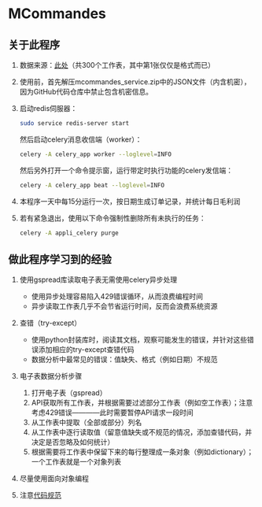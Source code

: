 # MCommandes

## 关于此程序

1. 数据来源：[此处](https://docs.google.com/spreadsheets/d/1SJTOn0FNIzy76FH8OeSz1Ul55lJkL-ZkmWAUaa5tFGo/edit?usp=sharing)（共300个工作表，其中第1张仅仅是格式而已）

2. 使用前，首先解压mcommandes_service.zip中的JSON文件（内含机密），因为GitHub代码仓库中禁止包含机密信息。

3. 启动redis伺服器：
    ```bash
    sudo service redis-server start
    ```
    然后启动celery消息收信端（worker）：
    ```bash
    celery -A celery_app worker --loglevel=INFO
    ```
    然后另外打开一个命令提示窗，运行带定时执行功能的celery发信端：
    ```bash
    celery -A celery_app beat --loglevel=INFO
    ```

4. 本程序一天中每15分运行一次，按日期生成订单记录，并统计每日毛利润

5. 若有紧急退出，使用以下命令强制性删除所有未执行的任务：
    ```bash
    celery -A appli_celery purge
    ```

## 做此程序学习到的经验

1. 使用gspread库读取电子表无需使用celery异步处理
    - 使用异步处理容易陷入429错误循环，从而浪费编程时间
    - 异步读取工作表几乎不会节省运行时间，反而会浪费系统资源

2. 查错（try-except）
    - 使用python封装库时，阅读其文档，观察可能发生的错误，并针对这些错误添加相应的try-except查错代码
    - 数据分析中最常见的错误：值缺失、格式（例如日期）不规范
    
3. 电子表数据分析步骤
    1. 打开电子表（gspread）
    2. API获取所有工作表，并根据需要过滤部分工作表（例如空工作表）；注意考虑429错误————此时需要暂停API请求一段时间
    3. 从工作表中提取（全部或部分）列名
    4. 从工作表中逐行读取值（留意值缺失或不规范的情况，添加查错代码，并决定是否忽略及如何统计）
    5. 根据需要将工作表中保留下来的每行整理成一条对象（例如dictionary）；一个工作表就是一个对象列表

4. 尽量使用面向对象编程

5. 注意[代码规范](https://peps.python.org/pep-0008/)

